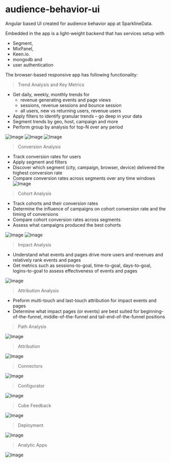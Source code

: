 # audience-behavior-ui
Angular based UI created for audience behavior app at SparklineData.  

Embedded in the app is a light-weight backend that has services setup with 
- Segment, 
- MixPanel, 
- Keen.io. 
- mongodb and 
- user authentication

The browser-based responsive app has following functionality:

> Trend Analysis and Key Metrics

- Get daily, weekly, monthly trends for
	- revenue generating events and page views
	- sessions, revenue sessions and bounce session
	- all users, new vs returning users, revenue users
- Apply filters to identify granular trends – go deep in your data
- Segment trends by geo, host, campaign and more
- Perform group by analysis for top-N over any period

![Image](img/SparklineApp-UserTrends.png?raw=true)
![Image](img/SparklineApp-SessoinTrends.png?raw=true)
![Image](img/SparklineApp-TrendAnalysis.png?raw=true)

> Conversion Analysis

- Track conversion rates for users
- Apply segment and filters
- Discover which segment (city, campaign, browser, device) delivered the highest conversion rate
- Compare conversion rates across segments over any time windows
![Image](img/SparklineApp-FunnelAnalysis.png?raw=true)
> Cohort Analysis

- Track cohorts and their conversion rates
- Determine the influence of campaigns on cohort conversion rate and the timing of conversions
- Compare cohort conversion rates across segments
- Assess what campaigns produced the best cohorts

![Image](img/SparklineApp-CohortAnalysis.png?raw=true)
![Image](img/SparklineApp-CohortAnalysisII.png?raw=true)

> Impact Analysis

- Understand what events and pages drive more users and revenues and relatively rank events and pages
- Get metrics such as sessions-to-goal, time-to-goal, days-to-goal, logins-to-goal to assess effectiveness of events and pages

![Image](img/SparklineApp-ImpactAnalysis.png?raw=true)

> Attribution Analysis

- Preform multi-touch and last-touch attribution for impact events and pages
- Determine what impact pages (or events) are best suited for beginning-of-the-funnel, middle-of-the-funnel and tail-end-of-the-funnel positions

> Path Analysis

![Image](img/SparklineApp-PathAnalysis.png?raw=true)

> Attribution

![Image](img/SparklineApp-Attribution.png?raw=true)

> Connectors

![Image](img/SparklineApp-Connectors.png?raw=true)

> Configurator

![Image](img/SparklineApp-Configurator.png?raw=true)

> Cube Feedback

![Image](img/SparklineApp-CubeModel.png?raw=true)

> Deployment

![Image](img/SparklineApp-Deploy.png?raw=true)

> Analytic Apps

![Image](img/SparklineApp-DataProducts.png?raw=true)

